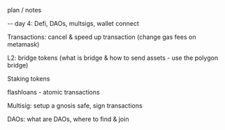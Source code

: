 plan / notes 

--
day 4: Defi, DAOs, multsigs, wallet connect

Transactions: cancel & speed up transaction (change gas fees on metamask)

L2: bridge tokens (what is bridge & how to send assets - use the polygon bridge) 

Staking tokens 

flashloans - atomic transactions

Multisig: setup a gnosis safe, sign transactions 

DAOs: what are DAOs, where to find & join 

